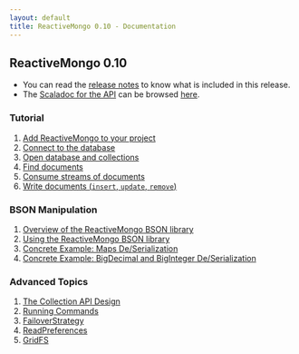 ```yaml
---
layout: default
title: ReactiveMongo 0.10 - Documentation
---
```


## ReactiveMongo 0.10

* You can read the [release notes](release-details.html) to know what is included in this release.
* The [Scaladoc for the API](../api/index.html) can be browsed [here](../api/index.html).

### Tutorial

1. [Add ReactiveMongo to your project](tutorial/setup.html)
2. [Connect to the database](tutorial/connect-database.html)
3. [Open database and collections](tutorial/database-and-collection.html)
4. [Find documents](tutorial/find-documents.html)
5. [Consume streams of documents](tutorial/consume-streams.html)
6. [Write documents (`insert`, `update`, `remove`)](tutorial/write-documents.html)

### BSON Manipulation

1. [Overview of the ReactiveMongo BSON library](bson/overview.html)
2. [Using the ReactiveMongo BSON library](bson/usage.html)
3. [Concrete Example: Maps De/Serialization](bson/example-maps.html)
4. [Concrete Example: BigDecimal and BigInteger De/Serialization](bson/example-bigdecimal.html)

### Advanced Topics

1. [The Collection API Design](advanced-topics/collection-api-design.html)
2. [Running Commands](advanced-topics/commands.html)
3. [FailoverStrategy](advanced-topics/failoverstrategy.html)
4. [ReadPreferences](advanced-topics/read-preferences.html)
5. [GridFS](advanced-topics/gridfs.html)

